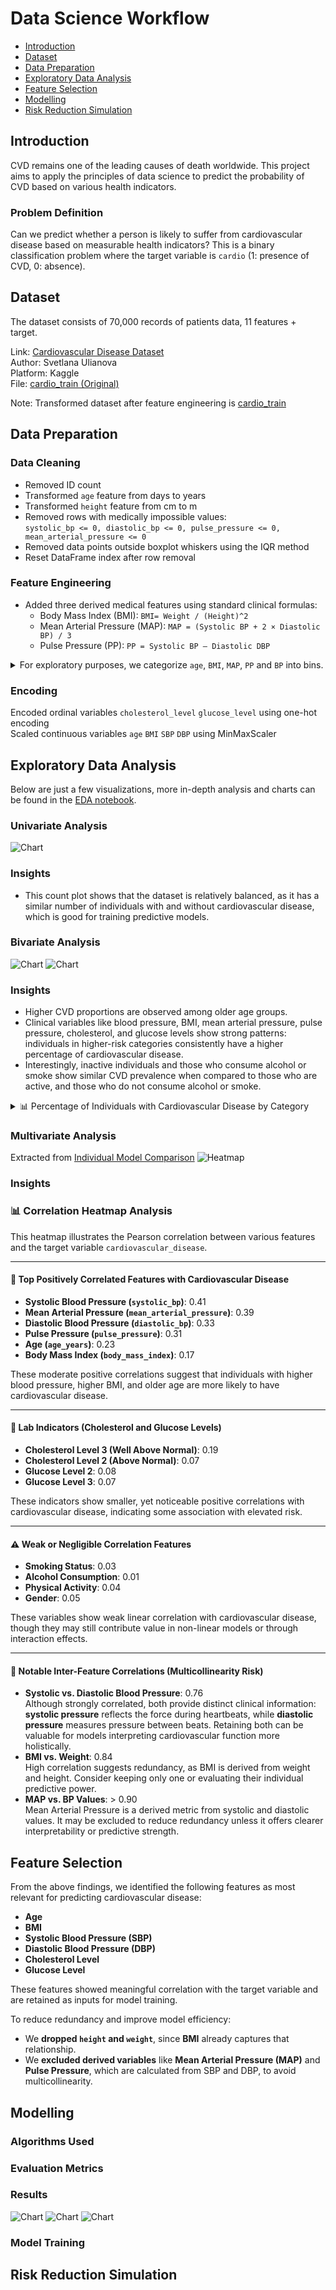 # Data Science Workflow
- [Introduction](#introduction)
- [Dataset](#dataset)  
- [Data Preparation](#data-preparation)  
- [Exploratory Data Analysis](#exploratory-data-analysis)
- [Feature Selection](#feature-selection)  
- [Modelling](#modelling)  
- [Risk Reduction Simulation](#risk-reduction-simulation)  

## Introduction
CVD remains one of the leading causes of death worldwide. This project aims to apply the principles of data science to predict the probability of CVD based on various health indicators.

### Problem Definition
Can we predict whether a person is likely to suffer from cardiovascular disease based on measurable health indicators?
This is a binary classification problem where the target variable is `cardio` (1: presence of CVD, 0: absence).

## Dataset
The dataset consists of 70,000 records of patients data, 11 features + target.<br>

Link: [Cardiovascular Disease Dataset](https://www.kaggle.com/datasets/sulianova/cardiovascular-disease-dataset)<br>
Author: Svetlana Ulianova<br>
Platform: Kaggle<br>
File: [cardio_train (Original)](data/cardio_train%20(Original).csv)<br>

Note: Transformed dataset after feature engineering is [cardio_train](data/cardio_train.csv) 

## Data Preparation
### Data Cleaning
- Removed ID count
- Transformed `age` feature from days to years
- Transformed `height` feature from cm to m
- Removed rows with medically impossible values:<br>
`systolic_bp <= 0, diastolic_bp <= 0, pulse_pressure <= 0, mean_arterial_pressure <= 0`
- Removed data points outside boxplot whiskers using the IQR method
- Reset DataFrame index after row removal

### Feature Engineering
- Added three derived medical features using standard clinical formulas:
    - Body Mass Index (BMI): `BMI= Weight / (Height)^2`
    - Mean Arterial Pressure (MAP): `MAP = (Systolic BP + 2 × Diastolic BP) / 3`
    - Pulse Pressure (PP): `PP = Systolic BP – Diastolic DBP`

<details><summary>For exploratory purposes, we categorize <code>age</code>, <code>BMI</code>, <code>MAP</code>, <code>PP</code> and <code>BP</code> into bins.</summary>
    
  - `age`
    - 18-29
    - 30-39
    - 40-49
    - 50-59
    - 60-69
    - 70+  
  - `Body Mass Index`:
    - **Underweight:** < 18.5 
    - **Normal:** 18.5 – 24.9  
    - **Overweight:** 25 – 29.9 
    - **Obese:** ≥ 30  
  - `Mean Arterial Pressure`:
    - **Low:** < 70 mmHg  
    - **Normal:** 70 – 100 mmHg  
    - **High:** > 100 mmHg 
  - `Pulse Pressure`:
    - **Low:** < 40 mmHg  
    - **Normal:** 40 – 60 mmHg  
    - **High:** > 60 mmHg  
  - `Blood Pressure`:
    - **Normal**  
      - Systolic: < 120 mmHg  
      - Diastolic: < 80 mmHg  
    - **Elevated**  
      - Systolic: 120 – 129 mmHg  
      - Diastolic: < 80 mmHg  
    - **Hypertension Stage 1**  
      - Systolic: 130 – 139 mmHg  
      - Diastolic: 80 – 89 mmHg  
    - **Hypertension Stage 2**  
      - Systolic: ≥ 140 mmHg  
      - Diastolic: ≥ 90 mmHg  
    - **Hypertensive Crisis**  
      - Systolic: > 180 mmHg  
      - Diastolic: > 120 mmHg
          
  </details>
  
### Encoding
Encoded ordinal variables `cholesterol_level` `glucose_level` using one-hot encoding<br>
Scaled continuous variables `age` `BMI` `SBP` `DBP` using MinMaxScaler
  
## Exploratory Data Analysis
Below are just a few visualizations, more in-depth analysis and charts can be found in the [EDA notebook](IE0005%20Group%20Project%20Code.ipynb).
### Univariate Analysis
![Chart](assets/Count%20Plot%20for%20Cardio.png)
### Insights
- This count plot shows that the dataset is relatively balanced, as it has a similar number of individuals with and without cardiovascular disease, which is good for training predictive models.

### Bivariate Analysis
![Chart](assets/%25%20of%20individuals%20with%20cardio%20in%20each%20category%201.png)
![Chart](assets/%25%20of%20individuals%20with%20cardio%20in%20each%20category%202.png)
### Insights
- Higher CVD proportions are observed among older age groups. <br>
- Clinical variables like blood pressure, BMI, mean arterial pressure, pulse pressure, cholesterol, and glucose levels show strong patterns: individuals in higher-risk categories consistently have a higher percentage of cardiovascular disease.<br>
- Interestingly, inactive individuals and those who consume alcohol or smoke show similar CVD prevalence when compared to those who are active, and those who do not consume alcohol or smoke.

<details><summary>📊 Percentage of Individuals with Cardiovascular Disease by Category</summary>

#### 🩺 Blood Pressure Category
- **Hypertension Stage 2**: 79.28%
- **Hypertension Stage 1**: 43.78%
- **Elevated Blood Pressure**: 32.48%
- **Normal Blood Pressure**: 23.71%

#### ⚖️ BMI Category
- **Obesity**: 58.04%
- **Overweight**: 49.11%
- **Normal weight**: 39.61%
- **Underweight**: 29.83%

#### 💓 Mean Arterial Pressure Category
- **High MAP**: 78.07%
- **Normal MAP**: 38.11%
- **Low MAP**: *nan%*

#### 🔁 Pulse Pressure Category
- **High Pulse Pressure**: 81.36%
- **Normal Pulse Pressure**: 49.20%
- **Low Pulse Pressure**: 29.09%

#### 🩸 Cholesterol Category (1 = Normal, 2 = Above Normal, 3 = Well Above Normal)
- **3**: 74.98%
- **2**: 57.03%
- **1**: 42.04%

#### 🍬 Glucose Category (1 = Normal, 2 = Above Normal, 3 = Well Above Normal)
- **3**: 60.19%
- **2**: 55.27%
- **1**: 45.82%

#### 🚬 Smoking Status
- **1 (Smokes)**: 43.46%
- **0 (Does Not Smoke)**: 47.91%

#### 🍺 Alcohol Consumption
- **1 (Drinks)**: 44.53%
- **0 (Does Not Drink)**: 47.69%

#### 🏃 Physical Activity
- **1 (Exercises)**: 46.53%
- **0 (Does Not Exercise)**: 51.65%

#### 📅 Age Category
- **60–69**: 64.45%
- **50–59**: 48.20%
- **40–49**: 35.47%

#### 🚻 Gender
- **2 (Men)**: 47.32%
- **1 (Women)**: 47.65%
</details>

### Multivariate Analysis
Extracted from [Individual Model Comparison](Individual%20Model%20Comparison.ipynb)
![Heatmap](assets/Correlation%20Heatmap.png)
### Insights
### 📊 Correlation Heatmap Analysis

This heatmap illustrates the Pearson correlation between various features and the target variable `cardiovascular_disease`.

---

#### 🔺 Top Positively Correlated Features with Cardiovascular Disease
- **Systolic Blood Pressure (`systolic_bp`)**: 0.41
- **Mean Arterial Pressure (`mean_arterial_pressure`)**: 0.39
- **Diastolic Blood Pressure (`diastolic_bp`)**: 0.33
- **Pulse Pressure (`pulse_pressure`)**: 0.31
- **Age (`age_years`)**: 0.23
- **Body Mass Index (`body_mass_index`)**: 0.17

These moderate positive correlations suggest that individuals with higher blood pressure, higher BMI, and older age are more likely to have cardiovascular disease.

---

#### 🧪 Lab Indicators (Cholesterol and Glucose Levels)
- **Cholesterol Level 3 (Well Above Normal)**: 0.19
- **Cholesterol Level 2 (Above Normal)**: 0.07
- **Glucose Level 2**: 0.08  
- **Glucose Level 3**: 0.07

These indicators show smaller, yet noticeable positive correlations with cardiovascular disease, indicating some association with elevated risk.

---

#### ⚠️ Weak or Negligible Correlation Features
- **Smoking Status**: 0.03
- **Alcohol Consumption**: 0.01
- **Physical Activity**: 0.04
- **Gender**: 0.05

These variables show weak linear correlation with cardiovascular disease, though they may still contribute value in non-linear models or through interaction effects.

---

#### 🔗 Notable Inter-Feature Correlations (Multicollinearity Risk)
- **Systolic vs. Diastolic Blood Pressure**: 0.76  
  Although strongly correlated, both provide distinct clinical information: **systolic pressure** reflects the force during heartbeats, while **diastolic pressure** measures pressure between beats. Retaining both can be valuable for models interpreting cardiovascular function more holistically.
- **BMI vs. Weight**: 0.84  
  High correlation suggests redundancy, as BMI is derived from weight and height. Consider keeping only one or evaluating their individual predictive power.
- **MAP vs. BP Values**: > 0.90  
  Mean Arterial Pressure is a derived metric from systolic and diastolic values. It may be excluded to reduce redundancy unless it offers clearer interpretability or predictive strength.

## Feature Selection
From the above findings, we identified the following features as most relevant for predicting cardiovascular disease:

- **Age**
- **BMI**
- **Systolic Blood Pressure (SBP)**
- **Diastolic Blood Pressure (DBP)**
- **Cholesterol Level**
- **Glucose Level**

These features showed meaningful correlation with the target variable and are retained as inputs for model training.

To reduce redundancy and improve model efficiency:
- We **dropped `height` and `weight`**, since **BMI** already captures that relationship.
- We **excluded derived variables** like **Mean Arterial Pressure (MAP)** and **Pulse Pressure**, which are calculated from SBP and DBP, to avoid multicollinearity.

## Modelling
### Algorithms Used
### Evaluation Metrics
### Results
![Chart](assets/Model%20Comparison%20%28Test%20Accuracy%29.png)
![Chart](assets/Model%20Comparison%20%28Recall%29.png)
![Chart](assets/Model%20Comparison%20%28ROC%20AUC%29.png) 
### Model Training

## Risk Reduction Simulation
